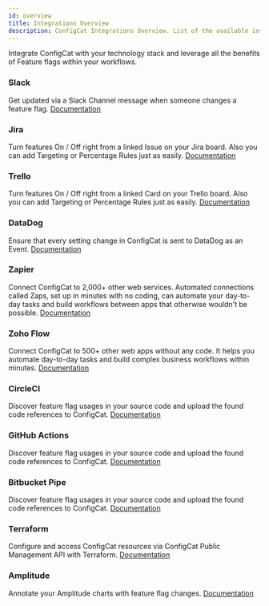 ```yaml
---
id: overview
title: Integrations Overview
description: ConfigCat Integrations Overview. List of the available integrations like Datadog, GitHub, CircleCI, Bitbucket, Slack, Trello, Zapier, Jira, Terraform, Amplitude
---
```

Integrate ConfigCat with your technology stack and leverage all the benefits of Feature flags within your workflows.

### Slack
Get updated via a Slack Channel message when someone changes a feature flag.
[Documentation](integrations/slack.md)
### Jira
Turn features On / Off right from a linked Issue on your Jira board. Also you can add Targeting or Percentage Rules just as easily.
[Documentation](integrations/jira.md)
### Trello
Turn features On / Off right from a linked Card on your Trello board. Also you can add Targeting or Percentage Rules just as easily.
[Documentation](integrations/trello.md)
### DataDog
Ensure that every setting change in ConfigCat is sent to DataDog as an Event.
[Documentation](integrations/datadog.md)
### Zapier
Connect ConfigCat to 2,000+ other web services. Automated connections called Zaps, set up in minutes with no coding, can automate your day-to-day tasks and build workflows between apps that otherwise wouldn't be possible.
[Documentation](integrations/zapier.md)
### Zoho Flow
Connect ConfigCat to 500+ other web apps without any code. It helps you automate day-to-day tasks and build complex business workflows within minutes.
[Documentation](integrations/zoho-flow.md)
### CircleCI
Discover feature flag usages in your source code and upload the found code references to ConfigCat.
[Documentation](integrations/circleci.md)
### GitHub Actions
Discover feature flag usages in your source code and upload the found code references to ConfigCat.
[Documentation](integrations/github.md)
### Bitbucket Pipe
Discover feature flag usages in your source code and upload the found code references to ConfigCat.
[Documentation](integrations/bitbucket.md)
### Terraform
Configure and access ConfigCat resources via ConfigCat Public Management API with Terraform.
[Documentation](integrations/terraform.md)
### Amplitude
Annotate your Amplitude charts with feature flag changes.
[Documentation](integrations/amplitude.md)
